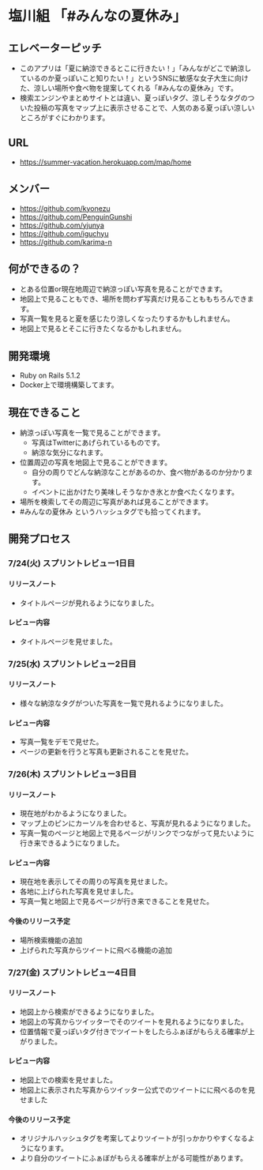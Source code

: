 # 塩川組 「#みんなの夏休み」

## エレベーターピッチ
- このアプリは「夏に納涼できるとこに行きたい！」「みんながどこで納涼しているのか夏っぽいこと知りたい！」というSNSに敏感な女子大生に向けた、涼しい場所や食べ物を提案してくれる「#みんなの夏休み」です。
- 検索エンジンやまとめサイトとは違い、夏っぽいタグ、涼しそうなタグのついた投稿の写真をマップ上に表示させることで、人気のある夏っぽい涼しいところがすぐにわかります。

## URL
- https://summer-vacation.herokuapp.com/map/home

## メンバー
- https://github.com/kyonezu
- https://github.com/PenguinGunshi
- https://github.com/yjunya
- https://github.com/iguchyu
- https://github.com/karima-n

## 何ができるの？
- とある位置or現在地周辺で納涼っぽい写真を見ることができます。
- 地図上で見ることもでき、場所を問わず写真だけ見ることももちろんできます。
- 写真一覧を見ると夏を感じたり涼しくなったりするかもしれません。
- 地図上で見るとそこに行きたくなるかもしれません。

## 開発環境
- Ruby on Rails 5.1.2 
- Docker上で環境構築してます。

## 現在できること
- 納涼っぽい写真を一覧で見ることができます。
    - 写真はTwitterにあげられているものです。
    - 納涼な気分になれます。
- 位置周辺の写真を地図上で見ることができます。
    - 自分の周りでどんな納涼なことがあるのか、食べ物があるのか分かります。
    - イベントに出かけたり美味しそうなかき氷とか食べたくなります。
- 場所を検索してその周辺に写真があれば見ることができます。
- #みんなの夏休み というハッシュタグでも拾ってくれます。
    
## 開発プロセス
### 7/24(火) スプリントレビュー1日目
#### リリースノート
- タイトルページが見れるようになりました。
#### レビュー内容
- タイトルページを見せました。

### 7/25(水) スプリントレビュー2日目
#### リリースノート
- 様々な納涼なタグがついた写真を一覧で見れるようになりました。
#### レビュー内容
- 写真一覧をデモで見せた。
- ページの更新を行うと写真も更新されることを見せた。

### 7/26(木) スプリントレビュー3日目
#### リリースノート
- 現在地がわかるようになりました。
- マップ上のピンにカーソルを合わせると、写真が見れるようになりました。
- 写真一覧のページと地図上で見るページがリンクでつながって見たいように行き来できるようになりました。
#### レビュー内容
- 現在地を表示してその周りの写真を見せました。
- 各地に上げられた写真を見せました。
- 写真一覧と地図上で見るページが行き来できることを見せた。
#### 今後のリリース予定
- 場所検索機能の追加
- 上げられた写真からツイートに飛べる機能の追加

### 7/27(金) スプリントレビュー4日目
#### リリースノート
- 地図上から検索ができるようになりました。
- 地図上の写真からツイッターでそのツイートを見れるようになりました。
- 位置情報で夏っぽいタグ付きでツイートをしたらふぁぼがもらえる確率が上がりました。
#### レビュー内容
- 地図上での検索を見せました。
- 地図上に表示された写真からツイッター公式でのツイートにに飛べるのを見せました
#### 今後のリリース予定
- オリジナルハッシュタグを考案してよりツイートが引っかかりやすくなるようになります。
- より自分のツイートにふぁぼがもらえる確率が上がる可能性があります。





    


